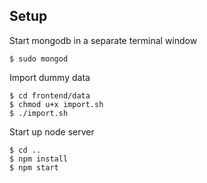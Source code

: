 ## Setup

Start mongodb in a separate terminal window

    $ sudo mongod
    
Import dummy data

    $ cd frontend/data
    $ chmod u+x import.sh
    $ ./import.sh
    
Start up node server

    $ cd ..
    $ npm install
    $ npm start
